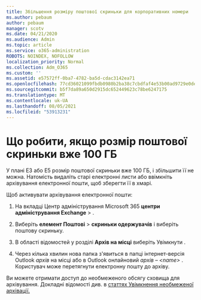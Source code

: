 ```yaml
---
title: Збільшення розміру поштової скриньки для корпоративних номери
ms.author: pebaum
author: pebaum
manager: scotv
ms.date: 04/21/2020
ms.audience: Admin
ms.topic: article
ms.service: o365-administration
ROBOTS: NOINDEX, NOFOLLOW
localization_priority: Normal
ms.collection: Adm_O365
ms.custom: ''
ms.assetid: e57572ff-0ba7-4782-ba5d-cdac3142ea71
ms.openlocfilehash: 77cd36021099fbdb0980b2ba38c7cbdfaf4e53b00ad9729e0deb3396f88dd7e9
ms.sourcegitcommit: b5f7da89a650d2915dc652449623c78be6247175
ms.translationtype: MT
ms.contentlocale: uk-UA
ms.lasthandoff: 08/05/2021
ms.locfileid: "53913231"
---
```

# <a name="what-to-do-if-your-mailbox-size-is-already-100gb"></a>Що робити, якщо розмір поштової скриньки вже 100 ГБ

У плані E3 або E5 розмір поштової скриньки вже 100 ГБ, і збільшити її не можна. Натомість видаліть старі електронні листи або ввімкніть архівування електронної пошти, щоб зберегти її в хмарі. 
  
Щоб активувати архівування електронної пошти:
  
1. На вкладці Центр адміністрування Microsoft 365 **центри адміністрування Exchange** \> . 
    
2. Виберіть **елемент Поштові** \> **скриньки одержувачів** і виберіть поштову скриньку. 
    
3. В області відомостей у розділі **Архів на місці** виберіть Увімкнути .  
    
4. Через кілька хвилин нова папка з'явиться в папці інтернет-версія Outlook *архів* на місці або в Outlook онлайновий *архів – \<name\>* . Користувач може перетягнути електронну пошту до архіву. 
    
Ви можете отримати доступ до необмеженого обсягу сховища для архівування. Докладні відомості див. в [статтях Увімкнення необмеженої архівації.](https://docs.microsoft.com/microsoft-365/compliance/enable-unlimited-archiving)
  


